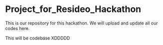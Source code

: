 # Project_for_Resideo_Hackathon
This is our repository for this hackathon. We will upload and update all our codes here.


This will be codebase XDDDDD
